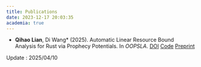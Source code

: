 ```yaml
---
title: Publications
date: 2023-12-17 20:03:35
academia: true
---
```


- **Qihao Lian**, Di Wang* (2025). Automatic Linear Resource Bound Analysis for Rust via Prophecy Potentials. In *OOPSLA*.
[DOI](https://doi.org/10.1145/3720492) [Code](https://github.com/Mepy/rarust-oopsla25) [Preprint](https://arxiv.org/abs/2502.19810)

Update : 2025/04/10
